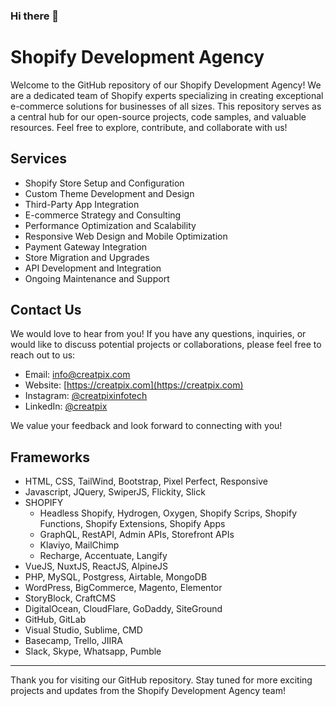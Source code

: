 ### Hi there 👋

# Shopify Development Agency

Welcome to the GitHub repository of our Shopify Development Agency! We are a dedicated team of Shopify experts specializing in creating exceptional e-commerce solutions for businesses of all sizes. This repository serves as a central hub for our open-source projects, code samples, and valuable resources. Feel free to explore, contribute, and collaborate with us!

## Services

- Shopify Store Setup and Configuration
- Custom Theme Development and Design
- Third-Party App Integration
- E-commerce Strategy and Consulting
- Performance Optimization and Scalability
- Responsive Web Design and Mobile Optimization
- Payment Gateway Integration
- Store Migration and Upgrades
- API Development and Integration
- Ongoing Maintenance and Support

## Contact Us

We would love to hear from you! If you have any questions, inquiries, or would like to discuss potential projects or collaborations, please feel free to reach out to us:

- Email: [info@creatpix.com](mailto:info@creatpix.com)
- Website: [https://creatpix.com](https://creatpix.com)
- Instagram: [@creatpixinfotech](https://www.instagram.com/creatpixinfotech)
- LinkedIn: [@creatpix](https://www.linkedin.com/company/creatpix)

We value your feedback and look forward to connecting with you!

## Frameworks

- HTML, CSS, TailWind, Bootstrap, Pixel Perfect, Responsive
- Javascript, JQuery, SwiperJS, Flickity, Slick
- SHOPIFY
  - Headless Shopify, Hydrogen, Oxygen, Shopify Scrips, Shopify Functions, Shopify Extensions, Shopify Apps
  - GraphQL, RestAPI, Admin APIs, Storefront APIs
  - Klaviyo, MailChimp
  - Recharge, Accentuate, Langify
- VueJS, NuxtJS, ReactJS, AlpineJS
- PHP, MySQL, Postgress, Airtable, MongoDB
- WordPress, BigCommerce, Magento, Elementor
- StoryBlock, CraftCMS
- DigitalOcean, CloudFlare, GoDaddy, SiteGround
- GitHub, GitLab
- Visual Studio, Sublime, CMD
- Basecamp, Trello, JIIRA
- Slack, Skype, Whatsapp, Pumble


---

Thank you for visiting our GitHub repository. Stay tuned for more exciting projects and updates from the Shopify Development Agency team!
